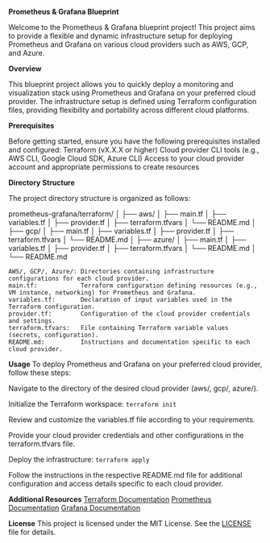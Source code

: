 **Prometheus & Grafana Blueprint** 

 Welcome to the Prometheus & Grafana blueprint project! This project aims to provide a flexible and dynamic infrastructure setup for deploying Prometheus and Grafana on various cloud providers such as AWS, GCP, and Azure.

**Overview**

This blueprint project allows you to quickly deploy a monitoring and visualization stack using Prometheus and Grafana on your preferred cloud provider. The infrastructure setup is defined using Terraform configuration files, providing flexibility and portability across different cloud platforms.

**Prerequisites** 

Before getting started, ensure you have the following prerequisites installed and configured:
Terraform (vX.X.X or higher)
Cloud provider CLI tools (e.g., AWS CLI, Google Cloud SDK, Azure CLI)
Access to your cloud provider account and appropriate permissions to create resources

**Directory Structure** 

The project directory structure is organized as follows:

prometheus-grafana/terraform/
│
├── aws/
│ ├── main.tf
│ ├── variables.tf
│ ├── provider.tf
│ ├── terraform.tfvars
│ └── README.md
│
├── gcp/
│ ├── main.tf
│ ├── variables.tf
│ ├── provider.tf
│ ├── terraform.tfvars
│ └── README.md
│
├── azure/
│ ├── main.tf
│ ├── variables.tf
│ ├── provider.tf
│ ├── terraform.tfvars
│ └── README.md
│
└── README.md

    AWS/, GCP/, Azure/: Directories containing infrastructure configurations for each cloud provider.
    main.tf:            Terraform configuration defining resources (e.g., VM instance, networking) for Prometheus and Grafana.
    variables.tf:       Declaration of input variables used in the Terraform configuration.
    provider.tf:        Configuration of the cloud provider credentials and settings.
    terraform.tfvars:   File containing Terraform variable values (secrets, configuration).
    README.md:          Instructions and documentation specific to each cloud provider.

**Usage**
To deploy Prometheus and Grafana on your preferred cloud provider, follow these steps:

Navigate to the directory of the desired cloud provider (aws/, gcp/, azure/).

Initialize the Terraform workspace:
     `terraform init`

Review and customize the variables.tf file according to your requirements.

Provide your cloud provider credentials and other configurations in the terraform.tfvars file.

Deploy the infrastructure:
     `terraform apply`

Follow the instructions in the respective README.md file for additional configuration and access details specific to each cloud provider.

**Additional Resources**
    [Terraform Documentation](https://developer.hashicorp.com/terraform)
    [Prometheus Documentation](https://prometheus.io/docs/introduction/overview/)
    [Grafana Documentation](https://grafana.com/docs/grafana/latest/)


**License**
This project is licensed under the MIT License. See the [LICENSE](LICENSE) file for details.

